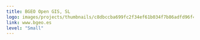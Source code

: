 ```yaml
---
title: BGEO Open GIS, SL
logo: images/projects/thumbnails/c8dbccba699fc2f34ef61b034f7b86adfd96f4c4.png.150x50_q85.jpg
link: www.bgeo.es
level: "Small"
---
```


